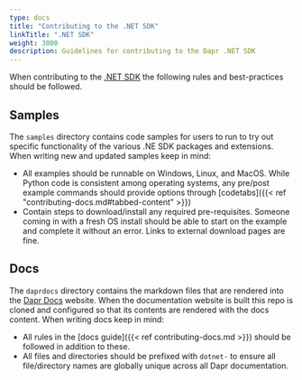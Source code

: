 ```yaml
---
type: docs
title: "Contributing to the .NET SDK"
linkTitle: ".NET SDK"
weight: 3000
description: Guidelines for contributing to the Dapr .NET SDK
---
```


When contributing to the [.NET SDK](https://github.com/dapr/dotnet-sdk) the following rules and best-practices should be followed.

## Samples

The `samples` directory contains code samples for users to run to try out specific functionality of the various .NE SDK packages and extensions. When writing new and updated samples keep in mind:

- All examples should be runnable on Windows, Linux, and MacOS. While Python code is consistent among operating systems, any pre/post example commands should provide options through [codetabs]({{< ref "contributing-docs.md#tabbed-content" >}})
- Contain steps to download/install any required pre-requisites. Someone coming in with a fresh OS install should be able to start on the example and complete it without an error. Links to external download pages are fine.

## Docs

The `daprdocs` directory contains the markdown files that are rendered into the [Dapr Docs](https://docs.dapr.io) website. When the documentation website is built this repo is cloned and configured so that its contents are rendered with the docs content. When writing docs keep in mind:

   - All rules in the [docs guide]({{< ref contributing-docs.md >}}) should be followed in addition to these.
   - All files and directories should be prefixed with `dotnet-` to ensure all file/directory names are globally unique across all Dapr documentation.
